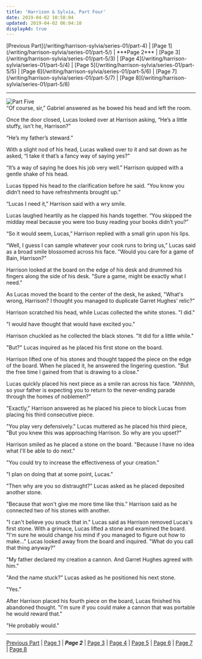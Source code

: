 ```yaml
---
title: 'Harrison & Sylvia, Part Four'
date: 2019-04-02 10:58:04
updated: 2019-04-02 06:04:10
displayAd: true
---
```

<p class="center">[Previous Part](/writing/harrison-sylvia/series-01/part-4) | [Page 1](/writing/harrison-sylvia/series-01/part-5/) | <span class="current-page">***Page 2***</span> | [Page 3](/writing/harrison-sylvia/series-01/part-5/3) | [Page 4](/writing/harrison-sylvia/series-01/part-5/4) | [Page 5](/writing/harrison-sylvia/series-01/part-5/5) | [Page 6](/writing/harrison-sylvia/series-01/part-5/6) | [Page 7](/writing/harrison-sylvia/series-01/part-5/7) | [Page 8](/writing/harrison-sylvia/series-01/part-5/8) </p><hr class="clear-both center-fade"/><div class="embedded-image-right"><img src="/writing/harrison-sylvia/series-01/part-5/hs105.jpg" alt="Part Five" style="max-height: 275px;"/></div>“Of course, sir,” Gabriel answered as he bowed his head and left the room.

Once the door closed, Lucas looked over at Harrison asking, “He’s a little stuffy, isn't he, Harrison?”

“He’s my father’s steward.” 

With a slight nod of his head, Lucas walked over to it and sat down as he asked, “I take it that’s a fancy way of saying yes?”

“It’s a way of saying he does his job very well.” Harrison quipped with a gentle shake of his head.

Lucas tipped his head to the clarification before he said. “You know you didn’t need to have refreshments brought up.”

“Lucas I need it,” Harrison said with a wry smile.

Lucas laughed heartily as he clapped his hands together. “You skipped the midday meal because you were too busy reading your books didn’t you?”

“So it would seem, Lucas,” Harrison replied with a small grin upon his lips.

“Well, I guess I can sample whatever your cook runs to bring us,” Lucas said as a broad smile blossomed across his face. "Would you care for a game of Bain, Harrison?"

Harrison looked at the board on the edge of his desk and drummed his fingers along the side of his desk. "Sure a game, might be exactly what I need."

As Lucas moved the board to the center of the desk, he asked, "What's wrong, Harrison? I thought you managed to duplicate Garret Hughes' relic?"

Harrison scratched his head, while Lucas collected the white stones. "I did."

"I would have thought that would have excited you."

Harrison chuckled as he collected the black stones. "It did for a little while."

"But?" Lucas inquired as he placed his first stone on the board.

Harrison lifted one of his stones and thought tapped the piece on the edge of the board. When he placed it, he answered the lingering question. "But the free time I gained from that is drawing to a close."

Lucas quickly placed his next piece as a smile ran across his face. "Ahhhhh, so your father is expecting you to return to the never-ending parade through the homes of noblemen?"

"Exactly," Harrison answered as he placed his piece to block Lucas from placing his third consecutive piece.

"You play very defensively." Lucas muttered as he placed his third piece, "But you knew this was approaching Harrison. So why are you upset?"

Harrison smiled as he placed a stone on the board. "Because I have no idea what I'll be able to do next."

"You could try to increase the effectiveness of your creation."

"I plan on doing that at some point, Lucas."

"Then why are you so distraught?" Lucas asked as he placed deposited another stone.

"Because that won't give me more time like this." Harrison said as he connected two of his stones with another.

"I can't believe you snuck that in." Lucas said as Harrison removed Lucas's first stone. With a grimace, Lucas lifted a stone and examined the board. "I'm sure he would change his mind if you managed to figure out how to make..." Lucas looked away from the board and inquired. "What do you call that thing anyway?"

"My father declared my creation a cannon. And Garret Hughes agreed with him."

"And the name stuck?" Lucas asked as he positioned his next stone.

"Yes."

After Harrison placed his fourth piece on the board, Lucas finished his abandoned thought. "I'm sure if you could make a cannon that was portable he would reward that."

"He probably would."<hr class="clear-both center-fade"/><p class="center">[Previous Part](/writing/harrison-sylvia/series-01/part-4) | [Page 1](/writing/harrison-sylvia/series-01/part-5/) | <span class="current-page">***Page 2***</span> | [Page 3](/writing/harrison-sylvia/series-01/part-5/3) | [Page 4](/writing/harrison-sylvia/series-01/part-5/4) | [Page 5](/writing/harrison-sylvia/series-01/part-5/5) | [Page 6](/writing/harrison-sylvia/series-01/part-5/6) | [Page 7](/writing/harrison-sylvia/series-01/part-5/7) | [Page 8](/writing/harrison-sylvia/series-01/part-5/8) </p>